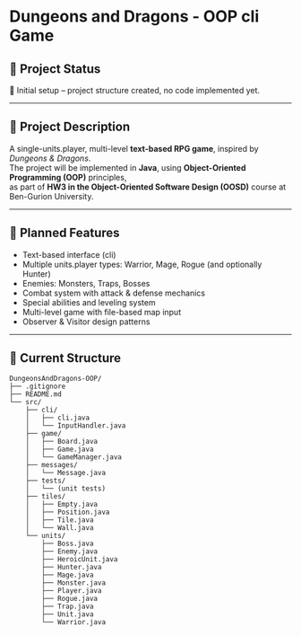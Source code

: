 # Dungeons and Dragons - OOP cli Game

## 📌 Project Status
🚧 Initial setup – project structure created, no code implemented yet.

---

## 📝 Project Description
A single-units.player, multi-level **text-based RPG game**, inspired by *Dungeons & Dragons*.  
The project will be implemented in **Java**, using **Object-Oriented Programming (OOP)** principles,  
as part of **HW3 in the Object-Oriented Software Design (OOSD)** course at Ben-Gurion University.

---

## 🎯 Planned Features
- Text-based interface (cli)
- Multiple units.player types: Warrior, Mage, Rogue (and optionally Hunter)
- Enemies: Monsters, Traps, Bosses
- Combat system with attack & defense mechanics
- Special abilities and leveling system
- Multi-level game with file-based map input
- Observer & Visitor design patterns

---

## 🧱 Current Structure
```
DungeonsAndDragons-OOP/
├── .gitignore
├── README.md
└── src/
    ├── cli/
    │   ├── cli.java
    │   └── InputHandler.java
    ├── game/
    │   ├── Board.java
    │   ├── Game.java
    │   └── GameManager.java
    ├── messages/
    │   └── Message.java
    ├── tests/
    │   └── (unit tests)
    ├── tiles/
    │   ├── Empty.java
    │   ├── Position.java
    │   ├── Tile.java
    │   └── Wall.java
    └── units/
        ├── Boss.java
        ├── Enemy.java
        ├── HeroicUnit.java
        ├── Hunter.java
        ├── Mage.java
        ├── Monster.java
        ├── Player.java
        ├── Rogue.java
        ├── Trap.java
        ├── Unit.java
        └── Warrior.java
